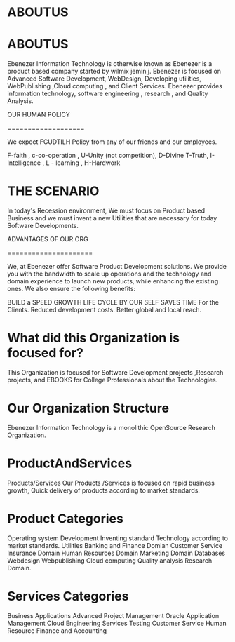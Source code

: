 ABOUTUS
=======


ABOUTUS
========

Ebenezer Information Technology is otherwise known as Ebenezer is a product based company started by wilmix jemin j. Ebenezer is focused on Advanced Software Development, WebDesign, Developing utilities, WebPublishing ,Cloud computing , and Client Services. Ebenezer provides information technology, software engineering , research , and Quality Analysis.

OUR HUMAN POLICY

===================


We expect FCUDTILH Policy from any of our friends and our employees.

F-faith , c-co-operation , U-Unity (not competition), D-Divine T-Truth, I-Intelligence , L - learning , H-Hardwork

THE SCENARIO
=============

In today's Recession environment, We must focus on Product based Business and we must invent a new Utilities that are necessary for today Software Developments.


ADVANTAGES OF OUR ORG

=====================

We, at Ebenezer offer Software Product Development solutions. We provide you with the bandwidth to scale up operations and the technology and domain experience to launch new products, while enhancing the existing ones. We also ensure the following benefits:

BUILD a SPEED GROWTH LIFE CYCLE BY OUR SELF SAVES TIME For the Clients. Reduced development costs. Better global and local reach. 


What did this Organization is focused for?
============================================

This Organization is focused for Software Development projects ,Research projects, and EBOOKS for College Professionals about the Technologies.

Our Organization Structure
==========================

Ebenezer Information Technology is a monolithic OpenSource Research Organization.

ProductAndServices
==================

Products/Services Our Products /Services is focused on rapid business growth, Quick delivery of products according to market standards.

Product Categories
==================

Operating system Development Inventing standard Technology according to market standards. Utilities Banking and Finance Domian Customer Service Insurance Domain Human Resources Domain Marketing Domain Databases Webdesign Webpublishing Cloud computing Quality analysis Research Domain.

Services Categories
====================

Business Applications Advanced Project Management Oracle Application Management Cloud Engineering Services Testing Customer Service Human Resource Finance and Accounting
